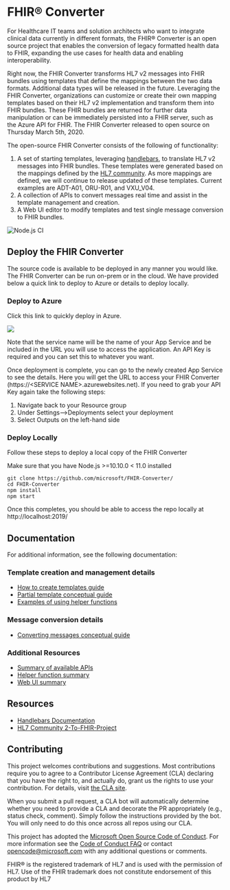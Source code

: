# FHIR® Converter

For Healthcare IT teams and solution architects who want to integrate clinical data currently in different formats, the FHIR® Converter is an open source project that enables the conversion of legacy formatted health data to FHIR, expanding the use cases for health data and enabling interoperability.  

Right now, the FHIR Converter transforms HL7 v2 messages into FHIR bundles using templates that define the mappings between the two data formats. Additional data types will be released in the future. Leveraging the FHIR Converter, organizations can customize or create their own mapping templates based on their HL7 v2 implementation and transform them into FHIR bundles. These FHIR bundles are returned for further data manipulation or can be immediately persisted into a FHIR server, such as the Azure API for FHIR. The FHIR Converter released to open source on Thursday March 5th, 2020.

The open-source FHIR Converter consists of the following of functionality:

1. A set of starting templates, leveraging [handlebars](https://handlebarsjs.com/), to translate HL7 v2 messages into FHIR bundles. These templates were generated based on the mappings defined by the [HL7 community](https://confluence.hl7.org/display/OO/2-To-FHIR+Project). As more mappings are defined, we will continue to release updated of these templates. Current examples are ADT-A01, ORU-R01, and VXU_V04.
1. A collection of APIs to convert messages real time and assist in the template management and creation.
1. A Web UI editor to modify templates and test single message conversion to FHIR bundles.

![Node.js CI](https://github.com/microsoft/FHIR-Converter/workflows/Node.js%20CI/badge.svg?branch=master)

## Deploy the FHIR Converter

The source code is available to be deployed in any manner you would like. The FHIR Converter can be run on-prem or in the cloud. We have provided below a quick link to deploy to Azure or details to deploy locally.

### Deploy to Azure
Click this link to quickly deploy in Azure.

<a href="https://portal.azure.com/#create/Microsoft.Template/uri/https%3A%2F%2Fraw.githubusercontent.com%2FMicrosoft%2FFHIR-Converter%2Fmaster%2Fdeploy%2Fdefault-azuredeploy.json" target="_blank">
    <img src="https://azuredeploy.net/deploybutton.png"/>
</a>

Note that the service name will be the name of your App Service and be included in the URL you will use to access the application. An API Key is required and you can set this to whatever you want.

Once deployment is complete, you can go to the newly created App Service to see the details. Here you will get the URL to access your FHIR Converter (https://\<SERVICE NAME>.azurewebsites.net). If you need to grab your API Key again take the following steps:
1. Navigate back to your Resource group 
1. Under Settings-->Deployments select your deployment 
1. Select Outputs on the left-hand side 

### Deploy Locally
Follow these steps to deploy a local copy of the FHIR Converter

Make sure that you have Node.js >=10.10.0 < 11.0 installed

```
git clone https://github.com/microsoft/FHIR-Converter/
cd FHIR-Converter
npm install
npm start
```

Once this completes, you should be able to access the repo locally at http://localhost:2019/

## Documentation

For additional information, see the following documentation:

### Template creation and management details

* [How to create templates guide](docs/template-creation-how-to-guide.md)
* [Partial template conceptual guide](docs/partial-template-concept.md)
* [Examples of using helper functions](docs/using-helpers-concept.md)

### Message conversion details

* [Converting messages conceptual guide](docs/convert-messages-concept.md)

### Additional Resources

* [Summary of available APIs](docs/api-summary.md)
* [Helper function summary](docs/helper-functions-summary.md)
* [Web UI summary](docs/web-ui-summary.md)

## Resources

* [Handlebars Documentation](https://handlebarsjs.com/)
* [HL7 Community 2-To-FHIR-Project](https://confluence.hl7.org/display/OO/2-To-FHIR+Project)

## Contributing

This project welcomes contributions and suggestions.  Most contributions require you to agree to a
Contributor License Agreement (CLA) declaring that you have the right to, and actually do, grant us
the rights to use your contribution. For details, visit [the CLA site](https://cla.opensource.microsoft.com).

When you submit a pull request, a CLA bot will automatically determine whether you need to provide
a CLA and decorate the PR appropriately (e.g., status check, comment). Simply follow the instructions
provided by the bot. You will only need to do this once across all repos using our CLA.

This project has adopted the [Microsoft Open Source Code of Conduct](https://opensource.microsoft.com/codeofconduct/).
For more information see the [Code of Conduct FAQ](https://opensource.microsoft.com/codeofconduct/faq/) or
contact [opencode@microsoft.com](mailto:opencode@microsoft.com) with any additional questions or comments.

FHIR® is the registered trademark of HL7 and is used with the permission of HL7. Use of the FHIR trademark does not constitute endorsement of this product by HL7
